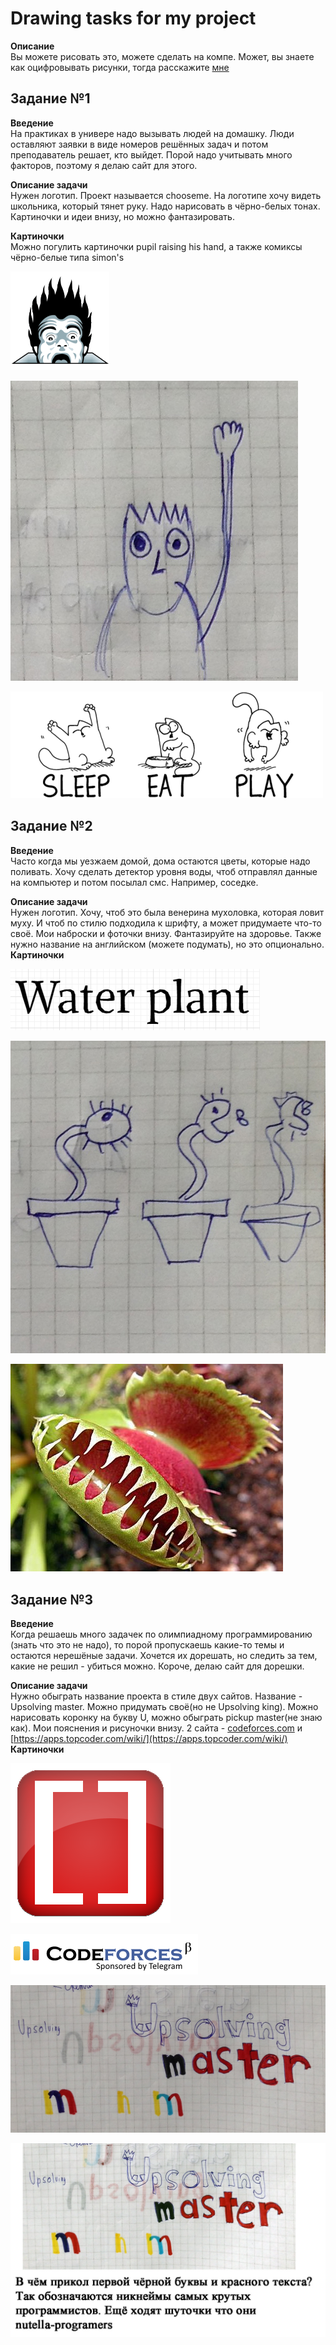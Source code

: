 # Drawing tasks for my project

<b>Описание</b><br>
Вы можете рисовать это, можете сделать на компе. Может, вы знаете как оцифровывать рисунки, тогда расскажите [мне](https://vk.com/misteraverin)


<h2>Задание №1</h2>
<b>Введение</b><br>
На практиках в универе надо вызывать людей на домашку. Люди оставляют заявки в виде номеров решённых задач и потом преподаватель решает, кто выйдет. Порой надо учитывать много факторов, поэтому я делаю сайт для этого. 

<b>Описание задачи</b><br>
Нужен логотип. Проект называется chooseme. На логотипе хочу видеть школьника, который тянет руку. Надо нарисовать в чёрно-белых тонах. Картиночки и идеи внизу, но можно фантазировать. 

<b>Картиночки</b><br>
Можно погулить картиночки pupil raising his hand, а также комиксы чёрно-белые типа simon's

![coding](https://github.com/test-vogel/tasks/blob/master/task1/codinghorror.png)


![pupil](https://github.com/test-vogel/tasks/blob/master/task1/rising_his_hand.jpg)


![simon's](https://github.com/test-vogel/tasks/blob/master/task1/simons.png)

<h2>Задание №2</h2>
<b>Введение</b><br>
Часто когда мы уезжаем домой, дома остаются цветы, которые надо поливать. Хочу сделать детектор уровня воды, чтоб отправлял данные на компьютер и потом посылал смс. Например, cоседке. 

<b>Описание задачи</b><br>
Нужен логотип. Хочу, чтоб это была венерина мухоловка, которая ловит муху. И чтоб по стилю подходила к шрифту, а может придумаете что-то своё. Мои наброски и фоточки внизу. Фантазируйте на здоровье. Также нужно название на английском (можете подумать), но это опционально.
<br>
<b>Картиночки</b>

![typeface](https://github.com/test-vogel/tasks/blob/master/task2/alike_angular.png)


![plant](https://github.com/test-vogel/tasks/blob/master/task2/mukholovka.jpg)


![simon's](https://github.com/test-vogel/tasks/blob/master/task2/venerina.jpg)

<h2>Задание №3</h2>
<b>Введение</b><br>
Когда решаешь много задачек по олимпиадному программированию (знать что это не надо), то порой пропускаешь какие-то темы и остаются нерешёные задачи. Хочется их дорешать, но следить за тем, какие не решил - убиться можно. Короче, делаю сайт для дорешки.

<b>Описание задачи</b><br>
Нужно обыграть название проекта в стиле двух сайтов. Название - Upsolving master. Можно придумать своё(но не Upsolving king). Можно нарисовать коронку на букву U, можно обыграть pickup master(не знаю как). Мои пояснения и рисуночки внизу. 
2 сайта - [codeforces.com](https://codeforces.com) и [https://apps.topcoder.com/wiki/](https://apps.topcoder.com/wiki/)
<b>Картиночки</b>

![](https://github.com/test-vogel/tasks/blob/master/task3/Topcoder.png)

![](https://github.com/test-vogel/tasks/blob/master/task3/codeforces-logo-with-telegram.png)

![](https://github.com/test-vogel/tasks/blob/master/task3/upsolving.jpg)

![](https://github.com/test-vogel/tasks/blob/master/task3/upsolving_master.jpg)


